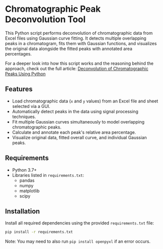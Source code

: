 # Chromatographic Peak Deconvolution Tool

This Python script performs deconvolution of chromatographic data from Excel files using Gaussian curve fitting. It detects multiple overlapping peaks in a chromatogram, fits them with Gaussian functions, and visualizes the original data alongside the fitted peaks with annotated area percentages.

For a deeper look into how this script works and the reasoning behind the approach, check out the full article:
[Deconvolution of Chromatographic Peaks Using Python](https://medium.com/@loganhochwald/deconvolution-of-chromatographic-peaks-using-python-9a3efedaa054)


## Features

- Load chromatographic data (`x` and `y` values) from an Excel file and sheet selected via a GUI.
- Automatically detect peaks in the data using signal processing techniques.
- Fit multiple Gaussian curves simultaneously to model overlapping chromatographic peaks.
- Calculate and annotate each peak's relative area percentage.
- Visualize original data, fitted overall curve, and individual Gaussian peaks.

## Requirements

- Python 3.7+
- Libraries listed in `requirements.txt`:
  - pandas
  - numpy
  - matplotlib
  - scipy

## Installation

Install all required dependencies using the provided `requirements.txt` file:

```bash
pip install -r requirements.txt
```
Note: You may need to also run `pip install openpyxl` if an error occurs.